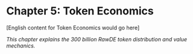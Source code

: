 ﻿# Chapter 5: Token Economics

[English content for Token Economics would go here]

*This chapter explains the 300 billion RawDE token distribution and value mechanics.*
